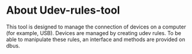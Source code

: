 # About Udev-rules-tool

This tool is designed to manage the connection of devices on a computer (for example, USB).
Devices are managed by creating udev rules.
To be able to manipulate these rules, an interface and methods are provided on dbus.